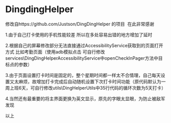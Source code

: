 # DingdingHelper

修改自https://github.com/Justson/DingDingHelper 的项目  在此非常感谢

1.由于自己打卡使用的手机性能较差 所以在多处容易出错的地方增加了延时

2.根据自己的屏幕修改部分无法直接通过AccessibilityService获取到的页面打开方式 比如考勤页面（使用adb模拟点击 可自行修改services\DingDingHelperAccessibilityService中openCheckInPager方法中目标点的参数）

3.由于页面设置打卡时间是固定的，整个星期时间都一样太不合情理，自己每天设置又太麻烦，故增加打卡完成后自动随机设置下次打卡时间功能（原代码默认为一周上班6天，可自行修改utils\DingHelperUtils中35行代码的循环次数为5天打卡）

4.当然还有最重要的将主界面更换为英文显示，原先的字眼太显眼，为防止被敌军发现

以上
